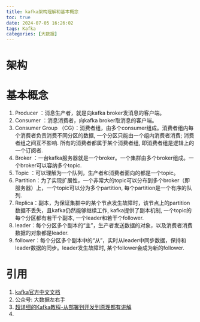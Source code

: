 ```yaml
---
title: kafka架构理解和基本概念
toc: true
date: 2024-07-05 16:26:02
tags: Kafka
categories: [大数据]
---
```


# 架构

# 基本概念
1. Producer ：消息生产者，就是向kafka broker发消息的客户端。
2. Consumer ：消息消费者，向kafka broker取消息的客户端。
3. Consumer Group （CG）：消费者组，由多个consumer组成。消费者组内每个消费者负责消费不同分区的数据, 一个分区只能由一个组内消费者消费; 消费者组之间互不影响. 所有的消费者都属于某个消费者组, 即消费者组是逻辑上的一个订阅者.
4. Broker ：一台kafka服务器就是一个broker。一个集群由多个broker组成。一个broker可以容纳多个topic.
5. Topic ：可以理解为一个队列，生产者和消费者面向的都是一个topic。
6. Partition：为了实现扩展性，一个非常大的topic可以分布到多个broker（即服务器）上，一个topic可以分为多个partition, 每个partition是一个有序的队列.
7. Replica：副本，为保证集群中的某个节点发生故障时，该节点上的partition数据不丢失，且kafka仍然能够继续工作, kafka提供了副本机制, 一个topic的每个分区都有若干个副本, 一个leader和若干个follower.
8. leader：每个分区多个副本的“主”，生产者发送数据的对象，以及消费者消费数据的对象都是leader.
9. follower：每个分区多个副本中的“从”，实时从leader中同步数据，保持和leader数据的同步。leader发生故障时, 某个follower会成为新的follower.
# 引用
1. [kafka官方中文文档](https://kafka1x.apachecn.org/) 
2. 公众号: 大数据左右手
3. [超详细的Kafka教程-从部署到开发到原理都有讲解](https://cloud.tencent.com/developer/article/1991788)
4. 

